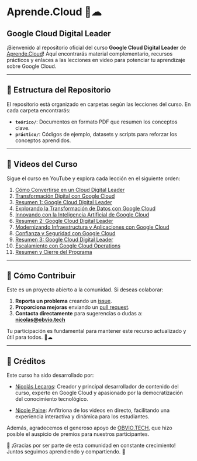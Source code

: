 # Aprende.Cloud 🚀☁  
## Google Cloud Digital Leader

¡Bienvenido al repositorio oficial del curso **Google Cloud Digital Leader** de [Aprende.Cloud](https://www.youtube.com/@aprendecloud)! Aquí encontrarás material complementario, recursos prácticos y enlaces a las lecciones en video para potenciar tu aprendizaje sobre Google Cloud.

---

## 📂 Estructura del Repositorio

El repositorio está organizado en carpetas según las lecciones del curso. En cada carpeta encontrarás:

- **`teórico/`**: Documentos en formato PDF que resumen los conceptos clave.
- **`práctico/`**: Códigos de ejemplo, datasets y scripts para reforzar los conceptos aprendidos.

---

## 🎥 Videos del Curso

Sigue el curso en YouTube y explora cada lección en el siguiente orden:

1. [Cómo Convertirse en un Cloud Digital Leader](https://www.youtube.com/watch?v=xcoWfX3k9Pc)  
2. [Transformación Digital con Google Cloud](https://www.youtube.com/watch?v=63smRqCA6bQ)  
3. [Resumen 1: Google Cloud Digital Leader](https://www.youtube.com/watch?v=wNTNe5_psXQ)  
4. [Explorando la Transformación de Datos con Google Cloud](https://www.youtube.com/watch?v=X7INqk9zFHU)  
5. [Innovando con la Inteligencia Artificial de Google Cloud](https://www.youtube.com/watch?v=oiILbePSd0Q)  
6. [Resumen 2: Google Cloud Digital Leader](https://www.youtube.com/watch?v=GOOTn3bl7uw)  
7. [Modernizando Infraestructura y Aplicaciones con Google Cloud](https://www.youtube.com/watch?v=GdVO5zm2Y-4)  
8. [Confianza y Seguridad con Google Cloud](https://www.youtube.com/watch?v=DVTCVZxwVVU)  
9. [Resumen 3: Google Cloud Digital Leader](https://www.youtube.com/watch?v=DJXwRITtFE8)  
10. [Escalamiento con Google Cloud Operations](https://www.youtube.com/watch?v=TvUGFjN0afU)  
11. [Resumen y Cierre del Programa](https://www.youtube.com/watch?v=fupdEbomagg)  

---

## 🤝 Cómo Contribuir

Este es un proyecto abierto a la comunidad. Si deseas colaborar:  

1. **Reporta un problema** creando un [issue](https://github.com/aprendecloud/aprendecloud-gcp-cloud-digital-leader/issues).  
2. **Proporciona mejoras** enviando un [pull request](https://github.com/aprendecloud/aprendecloud-gcp-cloud-digital-leader/pulls).  
3. **Contacta directamente** para sugerencias o dudas a: **nicolas@obvio.tech**  

Tu participación es fundamental para mantener este recurso actualizado y útil para todos. 🚀☁

---

## 🌟 Créditos

Este curso ha sido desarrollado por:

- [Nicolás Lecaros](https://www.linkedin.com/in/nicolaslecaros/): Creador y principal desarrollador de contenido del curso, experto en Google Cloud y apasionado por la democratización del conocimiento tecnológico.

- [Nicole Paine](https://www.linkedin.com/in/nicolepainem/): Anfitriona de los videos en directo, facilitando una experiencia interactiva y dinámica para los estudiantes.

Además, agradecemos el generoso apoyo de [OBVIO.TECH](https://www.obvio.tech/), que hizo posible el auspicio de premios para nuestros participantes.


🙏 ¡Gracias por ser parte de esta comunidad en constante crecimiento! Juntos seguimos aprendiendo y compartiendo. 💙
